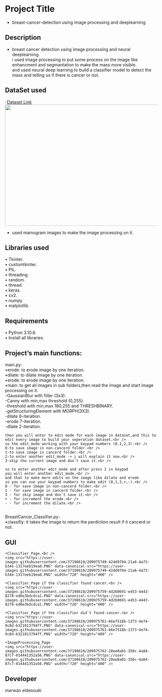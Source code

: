 # Project Title
- breast-cancer-detection using image processing and deeplearning 

## Description
- breast cancer detection using image processing and neural deeplearning.<br />
i used image processing to put some process on the image like enhancment and segmantation to make the mass more visible.<br />
and used neural deep learning to build a classifier model to detect the mass and telling us if there is cancer or not.<br />


## DataSet used
-[Dataset Link](https://www.kaggle.com/datasets/awsaf49/cbis-ddsm-breast-cancer-image-dataset)<br />
<img src="https://www.researchgate.net/publication/338558131/figure/fig3/AS:962412517793792@1606468433025/CBIS-DDSM-example-images-used-for-detection.jpg" data-canonical-src="https://www.researchgate.net/publication/338558131/figure/fig3/AS:962412517793792@1606468433025/CBIS-DDSM-example-images-used-for-detection.jpg" width="720" height="400" />
- used mamogram images to make the image processing on it.


## Libraries used
•	Tkinter.<br />
• customtkinter.<br />
• PIL.<br />
• threading.<br />
• random.<br />
• thread.<br />
• keras.<br />
• cv2.<br />
• numpy.<br />
• matplotlib.<br />

## Requirements
  •	Python 3.10.6.<br />
• Install all libraries.<br />


## Project’s main functions:
 main.py:<br />
    •erode: to erode image by one iteration.<br />
    •dilate: to dilate image by one iteration.<br />
    •erode: to erode image by one iteration.<br />
    •main: to get all images in sub folders,then read the image and start image processing on it.<br />
    -GaussianBlur with filter (3x3).<br />
    -Canny with min,max threshold (0,255).<br />
    -threshold with min,max 180,255 and THRESHBINARY.<br />
    -getStructuringElement with MORPH(3X3).<br />
    -dilate 8-iteration.<br />
    -erode 7-iteration.<br />
    -dilate 2-iteration.<br />
    
    then you will enter to edit mode for each image in dataset,and this to edit every image to build your seperation dataset.<br />
    so the edit_mode working with your keypad numbers (0,1,2,3).<br />
    0-to save image in non-cancerd folder.<br />
    1-to save image in cancerd folder.<br />
    2-to enter another edit_mode -> i will explain it now.<br />
    3-skip the current image and don`t save it.<br />
  
    so to enter another edit_mode and after press 2 in keypad
    you will enter another edit_mode.<br />
    and that to make more edits on the image like dilate and erode
    so you can use your keypad numbers to make edit (0,1,3,+,-).<br />
    0 - for save image in non-cancerd folder.<br />
    1 - for save image in cancerd folder.<br />
    3 - for skip image and don`t save it.<br />
    + - for increment the erode.<br />
    - - for increment the dilate.<br />
  
  ##
 BreastCancer_Classifier.py:<br />
    •classifiy: it takes the image to return the perdiction result if it cancerd or not.
    
  
## GUI
    
    •Classifier_Page.<br />
    <img src="https://user-images.githubusercontent.com/37198610/209975749-424d9794-21a6-4a73-b34e-1317eeb19ea8.PNG" data-canonical-src="https://user-images.githubusercontent.com/37198610/209975749-424d9794-21a6-4a73-b34e-1317eeb19ea8.PNG" width="720" height="400" />
    
    •Classifier_Page if the classifier found cancer.<br />
    <img src="https://user-images.githubusercontent.com/37198610/209975759-4d260691-e453-4443-8278-ed0e3bdcdca1.PNG" data-canonical-src="https://user-images.githubusercontent.com/37198610/209975759-4d260691-e453-4443-8278-ed0e3bdcdca1.PNG" width="720" height="400" />

    •Classifier_Page if the classifier did`t found cancer.<br />
    <img src="https://user-images.githubusercontent.com/37198610/209975761-66e7518b-1373-4e74-9c8d-b321013794ff.PNG" data-canonical-src="https://user-images.githubusercontent.com/37198610/209975761-66e7518b-1373-4e74-9c8d-b321013794ff.PNG" width="720" height="400" />

    •ImageProcessing_Page
    <img src="https://user-images.githubusercontent.com/37198610/209975762-28ee0a01-350c-4a84-87c7-014441352a56.PNG" data-canonical-src="https://user-images.githubusercontent.com/37198610/209975762-28ee0a01-350c-4a84-87c7-014441352a56.PNG" width="720" height="400" />


## Developer
marwan eldesouki
